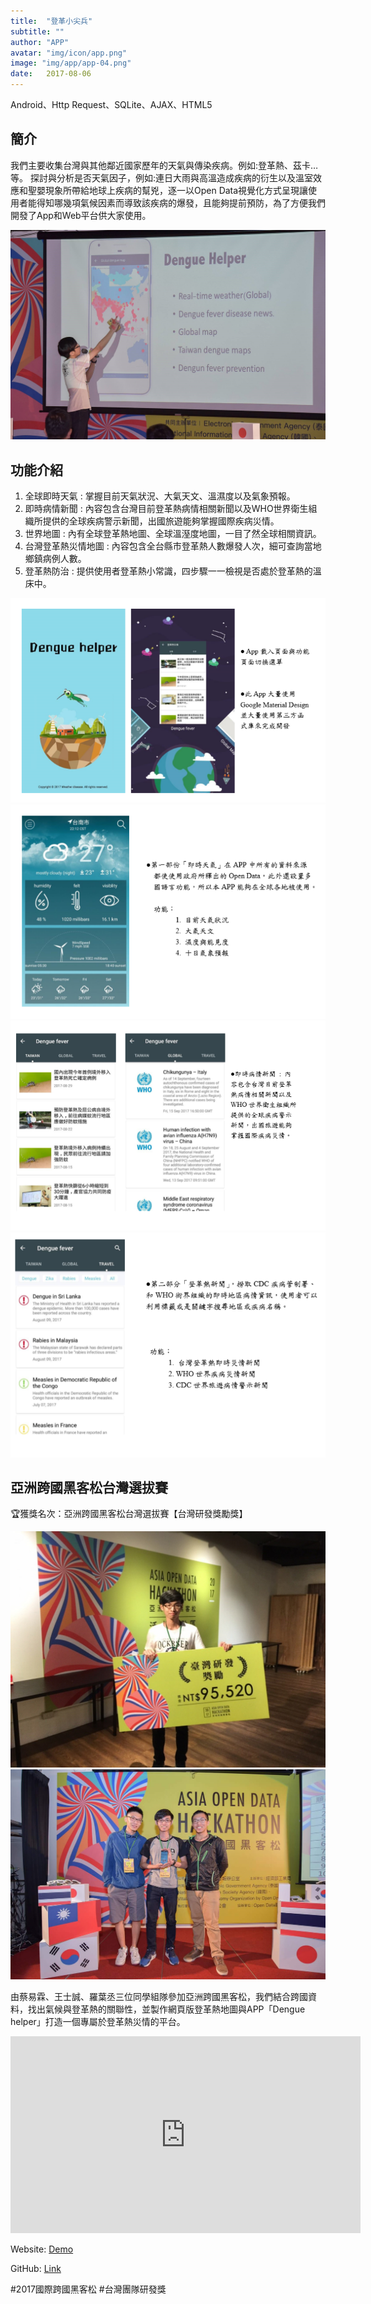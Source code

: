 ```yaml
---
title:  "登革小尖兵"
subtitle: ""
author: "APP"
avatar: "img/icon/app.png"
image: "img/app/app-04.png"
date:   2017-08-06
---
```


Android、Http Request、SQLite、AJAX、HTML5

## 簡介
我們主要收集台灣與其他鄰近國家歷年的天氣與傳染疾病。例如:登革熱、茲卡…等。 探討與分析是否天氣因子，例如:連日大雨與高溫造成疾病的衍生以及溫室效應和聖嬰現象所帶給地球上疾病的幫兇，逐一以Open Data視覺化方式呈現讓使用者能得知哪幾項氣候因素而導致該疾病的爆發，且能夠提前預防，為了方便我們開發了App和Web平台供大家使用。

<img class='rwdImg' src="img/app/app-04-1.jpg">

## 功能介紹
1. 全球即時天氣 : 掌握目前天氣狀況、大氣天文、溫濕度以及氣象預報。
2. 即時病情新聞 : 內容包含台灣目前登革熱病情相關新聞以及WHO世界衛生組織所提供的全球疾病警示新聞，出國旅遊能夠掌握國際疾病災情。
3. 世界地圖 : 內有全球登革熱地圖、全球溫溼度地圖，一目了然全球相關資訊。
4. 台灣登革熱災情地圖 : 內容包含全台縣市登革熱人數爆發人次，細可查詢當地鄉鎮病例人數。
5. 登革熱防治 : 提供使用者登革熱小常識，四步驟一一檢視是否處於登革熱的溫床中。

<img class='rwdImg' src="img/app/app-04-2.png">
<img class='rwdImg' src="img/app/app-04-3.png">
<img class='rwdImg' src="img/app/app-04-4.png">
<img class='rwdImg' src="img/app/app-04-5.png">

## 亞洲跨國黑客松台灣選拔賽
🏆獲獎名次：亞洲跨國黑客松台灣選拔賽【台灣研發獎勵獎】

<img class='rwdImg' src="img/app/app-04-6.jpg">

<img class='rwdImg' src="img/app/app-04-7.jpg">

由蔡易霖、王士誠、羅葉丞三位同學組隊參加亞洲跨國黑客松，我們結合跨國資料，找出氣候與登革熱的關聯性，並製作網頁版登革熱地圖與APP「Dengue helper」打造一個專屬於登革熱災情的平台。

<iframe width="560" height="315" src="https://www.youtube.com/embed/auqstqmGV7I" frameborder="0" allow="accelerometer; autoplay; encrypted-media; gyroscope; picture-in-picture" allowfullscreen></iframe>

Website: [Demo](https://andy6804tw.github.io/Weather-disease/Web/index.html)

GitHub: [Link](https://github.com/andy6804tw/Weather-disease)

#2017國際跨國黑客松 #台灣團隊研發獎
